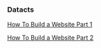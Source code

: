### Datacts

[How To Build a Website Part 1](HTBW_1/part_1.md)

[How To Build a Website Part 2](HTBW_2/part_2.md)
